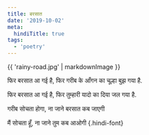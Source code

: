 ```yaml
---
title: बरसात
date: '2019-10-02'
meta:
  hindiTitle: true
tags:
  - 'poetry'
---
```


{{ 'rainy-road.jpg' | markdownImage }}

फिर बरसात आ गई है,
फिर गरीब के आँगन का चूल्हा बुझ गया है.

फिर बरसात आ गई है,
फिर तुम्हारी यादो का दिया जल गया है.

गरीब सोचता होगा,
ना जाने बरसात कब जाएगी

मैं सोचता हूँ,
ना जाने तुम कब आओगी
{.hindi-font}
